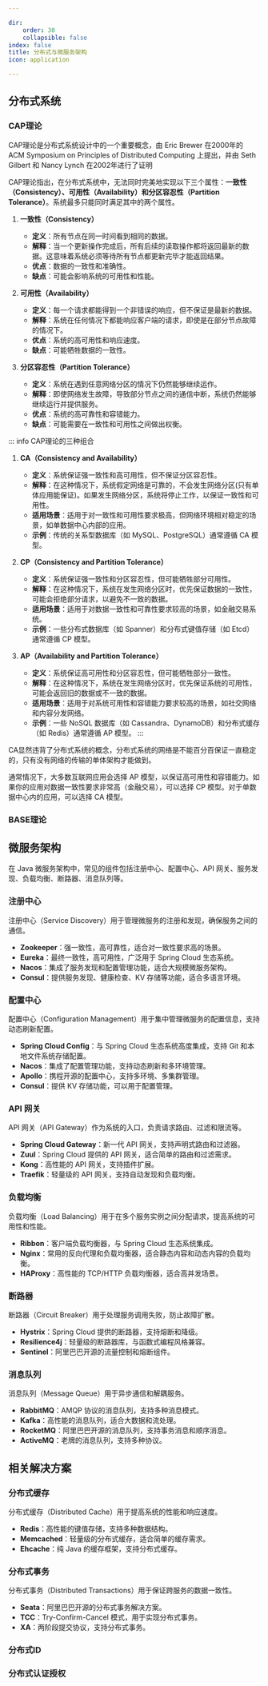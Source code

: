 ```yaml
--- 

dir:
    order: 30
    collapsible: false
index: false
title: 分布式与微服务架构
icon: application

---
```



## 分布式系统

### CAP理论

CAP理论是分布式系统设计中的一个重要概念，由 Eric Brewer 在2000年的 ACM Symposium on Principles of Distributed Computing 上提出，并由 Seth Gilbert 和 Nancy Lynch 在2002年进行了证明

CAP理论指出，在分布式系统中，无法同时完美地实现以下三个属性：**一致性（Consistency）、可用性（Availability）和分区容忍性（Partition Tolerance）**。系统最多只能同时满足其中的两个属性。

1. **一致性（Consistency）**
   - **定义**：所有节点在同一时间看到相同的数据。
   - **解释**：当一个更新操作完成后，所有后续的读取操作都将返回最新的数据。这意味着系统必须等待所有节点都更新完毕才能返回结果。
   - **优点**：数据的一致性和准确性。
   - **缺点**：可能会影响系统的可用性和性能。

2. **可用性（Availability）**
   - **定义**：每一个请求都能得到一个非错误的响应，但不保证是最新的数据。
   - **解释**：系统在任何情况下都能响应客户端的请求，即使是在部分节点故障的情况下。
   - **优点**：系统的高可用性和响应速度。
   - **缺点**：可能牺牲数据的一致性。

3. **分区容忍性（Partition Tolerance）**
   - **定义**：系统在遇到任意网络分区的情况下仍然能够继续运作。
   - **解释**：即使网络发生故障，导致部分节点之间的通信中断，系统仍然能够继续运行并提供服务。
   - **优点**：系统的高可靠性和容错能力。
   - **缺点**：可能需要在一致性和可用性之间做出权衡。

::: info CAP理论的三种组合

1. **CA（Consistency and Availability）**
   - **定义**：系统保证强一致性和高可用性，但不保证分区容忍性。
   - **解释**：在这种情况下，系统假定网络是可靠的，不会发生网络分区(只有单体应用能保证)。如果发生网络分区，系统将停止工作，以保证一致性和可用性。
   - **适用场景**：适用于对一致性和可用性要求极高，但网络环境相对稳定的场景，如单数据中心内部的应用。
   - **示例**：传统的关系型数据库（如 MySQL、PostgreSQL）通常遵循 CA 模型。

2. **CP（Consistency and Partition Tolerance）**
   - **定义**：系统保证强一致性和分区容忍性，但可能牺牲部分可用性。
   - **解释**：在这种情况下，系统在发生网络分区时，优先保证数据的一致性，可能会拒绝部分请求，以避免不一致的数据。
   - **适用场景**：适用于对数据一致性和可靠性要求较高的场景，如金融交易系统。
   - **示例**：一些分布式数据库（如 Spanner）和分布式键值存储（如 Etcd）通常遵循 CP 模型。

3. **AP（Availability and Partition Tolerance）**
   - **定义**：系统保证高可用性和分区容忍性，但可能牺牲部分一致性。
   - **解释**：在这种情况下，系统在发生网络分区时，优先保证系统的可用性，可能会返回旧的数据或不一致的数据。
   - **适用场景**：适用于对系统可用性和容错能力要求较高的场景，如社交网络和内容分发网络。
   - **示例**：一些 NoSQL 数据库（如 Cassandra、DynamoDB）和分布式缓存（如 Redis）通常遵循 AP 模型。
:::

CA显然违背了分布式系统的概念，分布式系统的网络是不能百分百保证一直稳定的，只有没有网络的传输的单体架构才能做到。

通常情况下，大多数互联网应用会选择 AP 模型，以保证高可用性和容错能力。如果你的应用对数据一致性要求非常高（金融交易），可以选择 CP 模型。对于单数据中心内的应用，可以选择 CA 模型。



### BASE理论






## 微服务架构

在 Java 微服务架构中，常见的组件包括注册中心、配置中心、API 网关、服务发现、负载均衡、断路器、消息队列等。


### 注册中心
注册中心（Service Discovery）用于管理微服务的注册和发现，确保服务之间的通信。

- **Zookeeper**：强一致性，高可靠性，适合对一致性要求高的场景。
- **Eureka**：最终一致性，高可用性，广泛用于 Spring Cloud 生态系统。
- **Nacos**：集成了服务发现和配置管理功能，适合大规模微服务架构。
- **Consul**：提供服务发现、健康检查、KV 存储等功能，适合多语言环境。

### 配置中心

配置中心（Configuration Management）用于集中管理微服务的配置信息，支持动态刷新配置。

- **Spring Cloud Config**：与 Spring Cloud 生态系统高度集成，支持 Git 和本地文件系统存储配置。
- **Nacos**：集成了配置管理功能，支持动态刷新和多环境管理。
- **Apollo**：携程开源的配置中心，支持多环境、多集群管理。
- **Consul**：提供 KV 存储功能，可以用于配置管理。

### API 网关

API 网关（API Gateway）作为系统的入口，负责请求路由、过滤和限流等。

- **Spring Cloud Gateway**：新一代 API 网关，支持声明式路由和过滤器。
- **Zuul**：Spring Cloud 提供的 API 网关，适合简单的路由和过滤需求。
- **Kong**：高性能的 API 网关，支持插件扩展。
- **Traefik**：轻量级的 API 网关，支持自动发现和负载均衡。

### 负载均衡

负载均衡（Load Balancing）用于在多个服务实例之间分配请求，提高系统的可用性和性能。

- **Ribbon**：客户端负载均衡器，与 Spring Cloud 生态系统集成。
- **Nginx**：常用的反向代理和负载均衡器，适合静态内容和动态内容的负载均衡。
- **HAProxy**：高性能的 TCP/HTTP 负载均衡器，适合高并发场景。

### 断路器

断路器（Circuit Breaker）用于处理服务调用失败，防止故障扩散。

- **Hystrix**：Spring Cloud 提供的断路器，支持熔断和降级。
- **Resilience4j**：轻量级的断路器库，与函数式编程风格兼容。
- **Sentinel**：阿里巴巴开源的流量控制和熔断组件。

### 消息队列

消息队列（Message Queue）用于异步通信和解耦服务。

- **RabbitMQ**：AMQP 协议的消息队列，支持多种消息模式。
- **Kafka**：高性能的消息队列，适合大数据和流处理。
- **RocketMQ**：阿里巴巴开源的消息队列，支持事务消息和顺序消息。
- **ActiveMQ**：老牌的消息队列，支持多种协议。




## 相关解决方案

### 分布式缓存

分布式缓存（Distributed Cache）用于提高系统的性能和响应速度。

- **Redis**：高性能的键值存储，支持多种数据结构。
- **Memcached**：轻量级的分布式缓存，适合简单的缓存需求。
- **Ehcache**：纯 Java 的缓存框架，支持分布式缓存。

### 分布式事务

分布式事务（Distributed Transactions）用于保证跨服务的数据一致性。

- **Seata**：阿里巴巴开源的分布式事务解决方案。
- **TCC**：Try-Confirm-Cancel 模式，用于实现分布式事务。
- **XA**：两阶段提交协议，支持分布式事务。



### 分布式ID




### 分布式认证授权